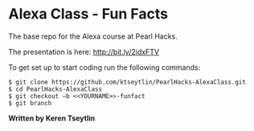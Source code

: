 # Alexa Class - Fun Facts

The base repo for the Alexa course at Pearl Hacks.

The presentation is here: http://bit.ly/2idxFTV

To get set up to start coding run the following commands:
```
$ git clone https://github.com/ktseytlin/PearlHacks-AlexaClass.git
$ cd PearlHacks-AlexaClass
$ git checkout –b <<YOURNAME>>-funfact
$ git branch
```

**Written by Keren Tseytlin**

